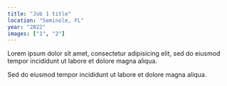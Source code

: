 ```yaml
---
title: "Job 1 title"
location: "Seminole, FL"
year: "2022"
images: ["1", "2"]
---
```


Lorem ipsum dolor sit amet, consectetur adipisicing elit, sed do eiusmod tempor incididunt ut labore et dolore magna aliqua.

Sed do eiusmod tempor incididunt ut labore et dolore magna aliqua.
